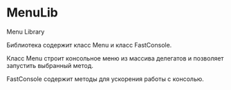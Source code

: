# MenuLib
Menu Library

Библиотека содержит класс Menu и класс FastConsole.

Класс Menu строит консольное меню из массива делегатов и позволяет запустить выбранный метод.

FastConsole содержит методы для ускорения работы с консолью.
